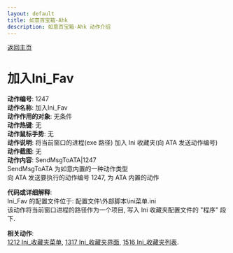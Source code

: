 ```yaml
---
layout: default
title: 如意百宝箱-Ahk
description: 如意百宝箱-Ahk 动作介绍
---
```

<link rel="stylesheet" href="../actions/css/atom-one-light.min.css">
<script src="../actions/js/highlight.min.js"></script>
<script>hljs.highlightAll();</script>

[返回主页](../index.md)

# [](#header-2) 加入Ini_Fav

**动作编号**: 1247  
**动作名称**: 加入Ini_Fav  
**动作作用的对象**: 无条件  
**动作热键**: 无  
**动作鼠标手势**: 无  
**动作说明**: 将当前窗口的进程(exe 路径) 加入 Ini 收藏夹(向 ATA 发送动作编号)  
**动作截图**: 无  
**动作内容**: SendMsgToATA|1247  
SendMsgToATA 为如意内置的一种动作类型  
向 ATA 发送要执行的动作编号 1247, 为 ATA 内置的动作  

**代码或详细解释**:  
Ini_Fav 的配置文件位于: 配置文件\外部脚本\ini菜单.ini  
该动作将当前窗口进程的路径作为一个项目, 写入 Ini 收藏夹配置文件的 "程序" 段下.  

**相关动作**:  
[1212 Ini_收藏夹菜单](1212.md), [1317 Ini_收藏夹界面](1317.md), [1516 Ini_收藏夹列表](1516.md).  